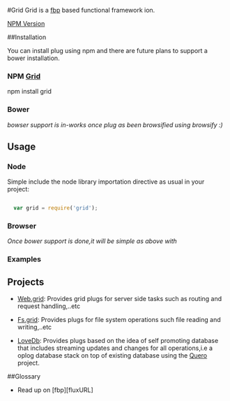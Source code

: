 #Grid
 Grid is a [fbp](http://facebook.github.io/react/blog/2014/05/06/flux.html) based functional framework ion.

[NPM Version][npm-url]


##Installation

  You can install plug using npm and there are future plans to support a bower installation.

### NPM [Grid][npm-url]

  npm install grid


### Bower

  *bowser support is in-works once plug as been browsified using browsify :)*

## Usage

### Node

  Simple include the node library importation directive as usual in your project:

  ```javascript

    var grid = require('grid');

  ```

### Browser

  *Once bower support is done,it will be simple as above with*


### Examples

## Projects

  * [Web.grid](https://github.com/influx6/web.grid): Provides grid plugs for server side tasks such as routing and request handling,..etc

  * [Fs.grid](https://github.com/influx6/fs.grid): Provides plugs for file system operations such file reading and writing,..etc

  * [LoveDb](https://github.com/influx6/lovedb): Provides plugs based on the idea of self promoting database that includes streaming updates and changes for all operations,i.e a oplog database stack on top of existing database using the [Quero](https://github.com/influx6/quero) project.


##Glossary

  * Read up on [fbp][fluxURL]



[npm-url]: https://www.npmjs.org/package/plugd
[fbpURL]: http://facebook.github.io/react/blog/2014/05/06/flux.html
